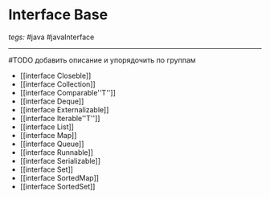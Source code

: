 # Interface Base
*tegs:* #java #javaInterface 

---
#TODO добавить описание и упорядочить по группам
- [[interface Closeble]]
- [[interface Collection]]
- [[interface Comparable''T'']]
- [[interface Deque]]
- [[interface Externalizable]]
- [[interface Iterable''T'']]
- [[interface List]]
- [[interface Map]]
- [[interface Queue]]
- [[interface Runnable]]
- [[interface Serializable]]
- [[interface Set]]
- [[interface SortedMap]]
- [[interface SortedSet]]
